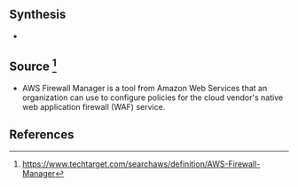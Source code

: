 ## Synthesis
- 
## Source [^1]
- AWS Firewall Manager is a tool from Amazon Web Services that an organization can use to configure policies for the cloud vendor's native web application firewall (WAF) service.
## References

[^1]: https://www.techtarget.com/searchaws/definition/AWS-Firewall-Manager